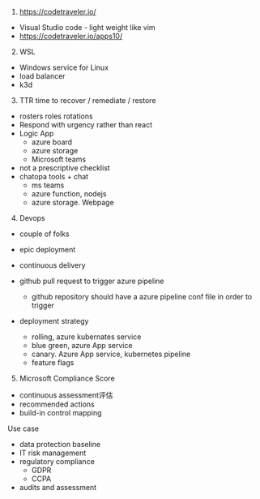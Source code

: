 
1. https://codetraveler.io/
- Visual Studio code - light weight like vim 
- https://codetraveler.io/apps10/


2. WSL 
- Windows service for Linux
- load balancer 
- k3d

3. TTR time to recover / remediate / restore

- rosters roles rotations
- Respond with urgency rather than react 
- Logic App
  - azure board
  - azure storage
  - Microsoft teams
- not a prescriptive checklist
- chatopa tools + chat
  - ms teams
  - azure function, nodejs
  - azure storage. Webpage


4. Devops
- couple of folks
- epic deployment 
- continuous delivery 
- github pull request to trigger azure pipeline
  - github repository should have a azure pipeline conf file in order to trigger 
    
- deployment strategy 
  - rolling, azure kubernates service 
  - blue green, azure App service
  - canary. Azure App service, kubernetes pipeline 
  - feature flags

5. Microsoft Compliance Score
- continuous assessment评估
- recommended actions
- build-in control mapping 

Use case
- data protection baseline
- IT risk management 
- regulatory compliance 
  - GDPR
  - CCPA
- audits and assessment 






